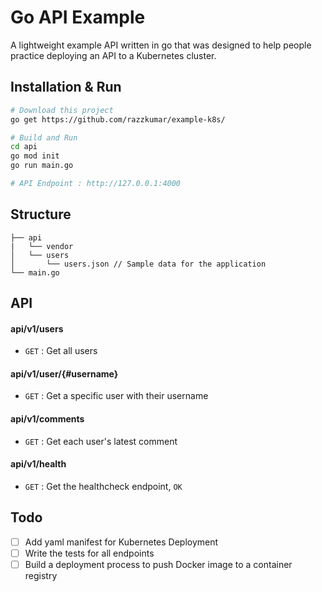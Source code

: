 # Go API Example
A lightweight example API written in go that was designed to help people practice deploying an API to a Kubernetes cluster. 

## Installation & Run
```bash
# Download this project
go get https://github.com/razzkumar/example-k8s/
```

```bash
# Build and Run
cd api
go mod init 
go run main.go

# API Endpoint : http://127.0.0.1:4000
```

## Structure
```
├── api
|   └── vendor
│   └── users
│       └── users.json // Sample data for the application
└── main.go
```

## API

#### api/v1/users
* `GET` : Get all users

#### api/v1/user/{#username}
* `GET` : Get a specific user with their username 

#### api/v1/comments 
* `GET` : Get each user's latest comment 

#### api/v1/health
* `GET` : Get the healthcheck endpoint, `OK` 

## Todo
- [ ] Add yaml manifest for Kubernetes Deployment 
- [ ] Write the tests for all endpoints
- [ ] Build a deployment process to push Docker image to a container registry 
